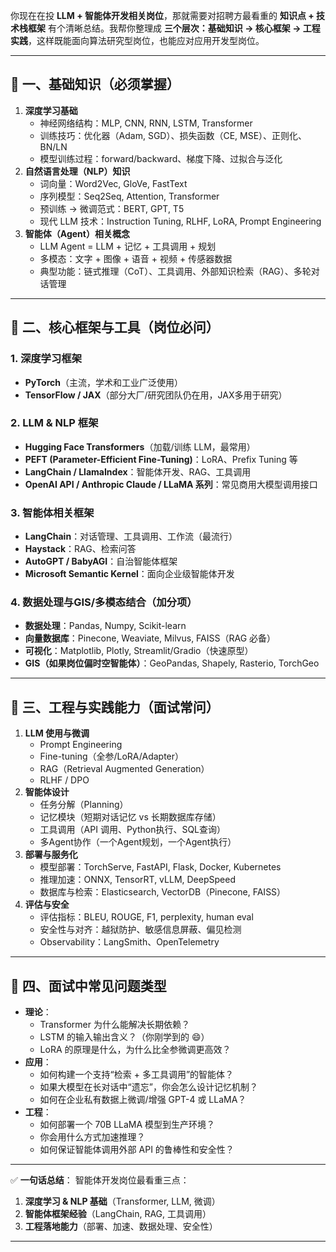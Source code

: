 你现在在投 **LLM + 智能体开发相关岗位**，那就需要对招聘方最看重的 **知识点 + 技术栈框架** 有个清晰总结。我帮你整理成 **三个层次：基础知识 → 核心框架 → 工程实践**，这样既能面向算法研究型岗位，也能应对应用开发型岗位。

------

## 🔹 一、基础知识（必须掌握）

1. **深度学习基础**
   - 神经网络结构：MLP, CNN, RNN, LSTM, Transformer
   - 训练技巧：优化器（Adam, SGD）、损失函数（CE, MSE）、正则化、BN/LN
   - 模型训练过程：forward/backward、梯度下降、过拟合与泛化
2. **自然语言处理（NLP）知识**
   - 词向量：Word2Vec, GloVe, FastText
   - 序列模型：Seq2Seq, Attention, Transformer
   - 预训练 → 微调范式：BERT, GPT, T5
   - 现代 LLM 技术：Instruction Tuning, RLHF, LoRA, Prompt Engineering
3. **智能体（Agent）相关概念**
   - LLM Agent = LLM + 记忆 + 工具调用 + 规划
   - 多模态：文字 + 图像 + 语音 + 视频 + 传感器数据
   - 典型功能：链式推理（CoT）、工具调用、外部知识检索（RAG）、多轮对话管理

------

## 🔹 二、核心框架与工具（岗位必问）

### 1. 深度学习框架

- **PyTorch**（主流，学术和工业广泛使用）
- **TensorFlow / JAX**（部分大厂/研究团队仍在用，JAX多用于研究）

### 2. LLM & NLP 框架

- **Hugging Face Transformers**（加载/训练 LLM，最常用）
- **PEFT (Parameter-Efficient Fine-Tuning)**：LoRA、Prefix Tuning 等
- **LangChain / LlamaIndex**：智能体开发、RAG、工具调用
- **OpenAI API / Anthropic Claude / LLaMA 系列**：常见商用大模型调用接口

### 3. 智能体相关框架

- **LangChain**：对话管理、工具调用、工作流（最流行）
- **Haystack**：RAG、检索问答
- **AutoGPT / BabyAGI**：自治智能体框架
- **Microsoft Semantic Kernel**：面向企业级智能体开发

### 4. 数据处理与GIS/多模态结合（加分项）

- **数据处理**：Pandas, Numpy, Scikit-learn
- **向量数据库**：Pinecone, Weaviate, Milvus, FAISS（RAG 必备）
- **可视化**：Matplotlib, Plotly, Streamlit/Gradio（快速原型）
- **GIS（如果岗位偏时空智能体）**：GeoPandas, Shapely, Rasterio, TorchGeo

------

## 🔹 三、工程与实践能力（面试常问）

1. **LLM 使用与微调**
   - Prompt Engineering
   - Fine-tuning（全参/LoRA/Adapter）
   - RAG（Retrieval Augmented Generation）
   - RLHF / DPO
2. **智能体设计**
   - 任务分解（Planning）
   - 记忆模块（短期对话记忆 vs 长期数据库存储）
   - 工具调用（API 调用、Python执行、SQL查询）
   - 多Agent协作（一个Agent规划，一个Agent执行）
3. **部署与服务化**
   - 模型部署：TorchServe, FastAPI, Flask, Docker, Kubernetes
   - 推理加速：ONNX, TensorRT, vLLM, DeepSpeed
   - 数据库与检索：Elasticsearch, VectorDB（Pinecone, FAISS）
4. **评估与安全**
   - 评估指标：BLEU, ROUGE, F1, perplexity, human eval
   - 安全性与对齐：越狱防护、敏感信息屏蔽、偏见检测
   - Observability：LangSmith、OpenTelemetry

------

## 🔹 四、面试中常见问题类型

- **理论**：
  - Transformer 为什么能解决长期依赖？
  - LSTM 的输入输出含义？（你刚学到的 😄）
  - LoRA 的原理是什么，为什么比全参微调更高效？
- **应用**：
  - 如何构建一个支持“检索 + 多工具调用”的智能体？
  - 如果大模型在长对话中“遗忘”，你会怎么设计记忆机制？
  - 如何在企业私有数据上微调/增强 GPT-4 或 LLaMA？
- **工程**：
  - 如何部署一个 70B LLaMA 模型到生产环境？
  - 你会用什么方式加速推理？
  - 如何保证智能体调用外部 API 的鲁棒性和安全性？

------

✅ **一句话总结**：
 智能体开发岗位最看重三点：

1. **深度学习 & NLP 基础**（Transformer, LLM, 微调）
2. **智能体框架经验**（LangChain, RAG, 工具调用）
3. **工程落地能力**（部署、加速、数据处理、安全性）

------


